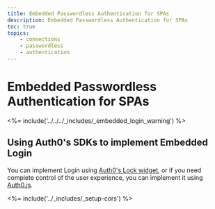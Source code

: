 ```yaml
---
title: Embedded Passwordless Authentication for SPAs
description: Embedded Passwordless Authentication for SPAs
toc: true
topics:
    - connections
    - passwordless
    - authentication
---
```

# Embedded Passwordless Authentication for SPAs

<%= include('../../../_includes/_embedded_login_warning') %>

## Using Auth0's SDKs to implement Embedded Login

You can implement Login using [Auth0's Lock widget](/libraries/lock/v11#passwordless), or if you need complete control of the user experience, you can implement it using [Auth0.js](/libraries/auth0js/v9#passwordless-login). 

<%= include('../_includes/_setup-cors') %>
